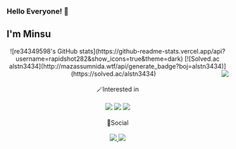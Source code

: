 ### Hello Everyone! 👋<br/>
## I'm Minsu <br/>
<div align="center">
![re34349598's GitHub stats](https://github-readme-stats.vercel.app/api?username=rapidshot282&show_icons=true&theme=dark)
[![Solved.ac alstn3434](http://mazassumnida.wtf/api/generate_badge?boj=alstn3434)](https://solved.ac/alstn3434)
  <img align='right' src="http://mazassumnida.wtf/api/v2/generate_badge?boj=alstn3434">
</div>
<br/>
<div align="center">
🪄Interested in<br/>
  <br/>
<img src="https://img.shields.io/badge/C%2B%2B-00599C?style=flat-square&logo=C%2B%2B&logoColor=white"/> <img src="https://img.shields.io/badge/JavaScript-F7DF1E?style=flat-square&logo=JavaScript&logoColor=white"/> <img src="https://img.shields.io/badge/CSS-1572B6?style=flat-square&logo=CSS3&logoColor=white"/>
</div>
<br/>
<div align="center">
🌈Social<br/>
<br/>
<a href="https://www.instagram.com/minsusu_25/" target="_blank"><img src="https://img.shields.io/badge/Minsusu_25-E4405F?style=flat-square&logo=Instagram&logoColor=white"/> <a href="https://blog.naver.com/alstn3434" target="_blank"><img src="https://img.shields.io/badge/blog-03C75A?style=flat-square&logo=Naver&logoColor=white"/> <br/>
<br/>
<br/>
</div>
  


<!--
**Rapidshot282/Rapidshot282** is a ✨ _special_ ✨ repository because its `README.md` (this file) appears on your GitHub profile.
<a href="클릭시 이동할 링크" target="_blank"><img src="https://img.shields.io/badge/문자-색코드?style=flat-square&logo=이미지 이름&logoColor=white"/></a>
<img src="https://img.shields.io/badge/문자-색코드?style=for-the-badge&logo=이미지 이름&logoColor=black">
